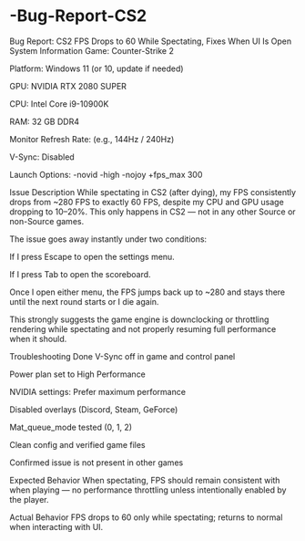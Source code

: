 # -Bug-Report-CS2
 Bug Report: CS2 FPS Drops to 60 While Spectating, Fixes When UI Is Open
System Information
Game: Counter-Strike 2

Platform: Windows 11 (or 10, update if needed)

GPU: NVIDIA RTX 2080 SUPER

CPU: Intel Core i9-10900K

RAM: 32 GB DDR4

Monitor Refresh Rate: (e.g., 144Hz / 240Hz)

V-Sync: Disabled

Launch Options: -novid -high -nojoy +fps_max 300


Issue Description
While spectating in CS2 (after dying), my FPS consistently drops from ~280 FPS to exactly 60 FPS, despite my CPU and GPU usage dropping to 10–20%. This only happens in CS2 — not in any other Source or non-Source games.

The issue goes away instantly under two conditions:

If I press Escape to open the settings menu.

If I press Tab to open the scoreboard.

Once I open either menu, the FPS jumps back up to ~280 and stays there until the next round starts or I die again.

This strongly suggests the game engine is downclocking or throttling rendering while spectating and not properly resuming full performance when it should.


Troubleshooting Done
V-Sync off in game and control panel

Power plan set to High Performance

NVIDIA settings: Prefer maximum performance

Disabled overlays (Discord, Steam, GeForce)

Mat_queue_mode tested (0, 1, 2)

Clean config and verified game files

Confirmed issue is not present in other games

Expected Behavior
When spectating, FPS should remain consistent with when playing — no performance throttling unless intentionally enabled by the player.


Actual Behavior
FPS drops to 60 only while spectating; returns to normal when interacting with UI.




